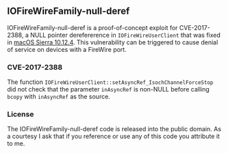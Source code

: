 ## IOFireWireFamily-null-deref

IOFireWireFamily-null-deref is a proof-of-concept exploit for CVE-2017-2388, a NULL pointer
derefererence in `IOFireWireUserClient` that was fixed in [macOS Sierra 10.12.4]. This
vulnerability can be triggered to cause denial of service on devices with a FireWire port.

[macOS Sierra 10.12.4]: https://support.apple.com/en-us/HT207615

### CVE-2017-2388

The function `IOFireWireUserClient::setAsyncRef_IsochChannelForceStop` did not check that the
parameter `inAsyncRef` is non-NULL before calling `bcopy` with `inAsyncRef` as the source.

### License

The IOFireWireFamily-null-deref code is released into the public domain. As a courtesy I ask that
if you reference or use any of this code you attribute it to me.
